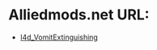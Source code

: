 # Alliedmods.net URL:  
* [l4d_VomitExtinguishing](https://forums.alliedmods.net/showpost.php?p=2715357&postcount=64)